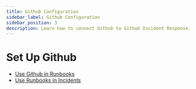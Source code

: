 ```yaml
---
title: Github Configuration
sidebar_label: Github Configuration
sidebar_position: 3
description: Learn how to connect Github to Github Incident Response.
---
```


# Set Up Github

- [Use Github in Runbooks](#)
- [Use Runbooks in Incidents](#)
